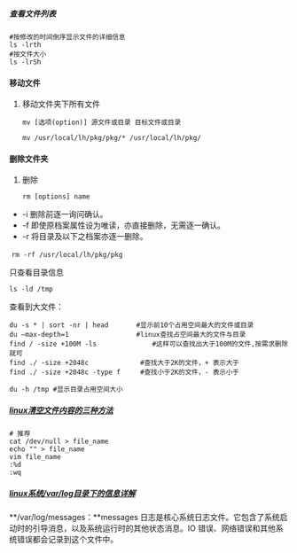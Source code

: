 

##### 查看文件列表

```shell
#按修改的时间倒序显示文件的详细信息
ls -lrth
#按文件大小
ls -lrSh
```



#### 移动文件

1. 移动文件夹下所有文件

   ```
   mv [选项(option)] 源文件或目录 目标文件或目录
   ```

   `mv /usr/local/lh/pkg/pkg/* /usr/local/lh/pkg/`

#### 删除文件夹

1. 删除

   ```
   rm [options] name
   ```

- -i 删除前逐一询问确认。
- -f 即使原档案属性设为唯读，亦直接删除，无需逐一确认。
- -r 将目录及以下之档案亦逐一删除。

​       `rm -rf /usr/local/lh/pkg/pkg`

只查看目录信息

```shell
ls -ld /tmp
```

查看到大文件：

```shell
du -s * | sort -nr | head   	#显示前10个占用空间最大的文件或目录
du –max-depth=1         		#linux查找占空间最大的文件与目录
find / -size +100M -ls       		#这样可以查找出大于100M的文件,按需求删除就可
find ./ -size +2048c             #查找大于2K的文件，+ 表示大于
find ./ -size +2048c -type f     #查找小于2K的文件，- 表示小于

du -h /tmp #显示目录占用空间大小
```

##### [linux清空文件内容的三种方法](https://www.cnblogs.com/zqifa/p/linux-vim-4.html)

```shell
# 推荐
cat /dev/null > file_name
echo "" > file_name
vim file_name
:%d
:wq
```



##### [linux系统/var/log目录下的信息详解](https://www.cnblogs.com/balaamwe/archive/2012/02/28/2371306.html)

**/var/log/messages：**messages 日志是核心系统日志文件。它包含了系统启动时的引导消息，以及系统运行时的其他状态消息。IO 错误、网络错误和其他系统错误都会记录到这个文件中。